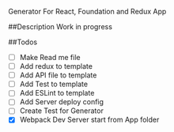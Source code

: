 Generator For React, Foundation and Redux App

##Description
Work in progress

##Todos

- [ ] Make Read me file
- [ ] Add redux to template
- [ ] Add API file to template
- [ ] Add Test to template
- [ ] Add ESLint to template
- [ ] Add Server deploy config
- [ ] Create Test for Generator
- [x] Webpack Dev Server start from App folder
